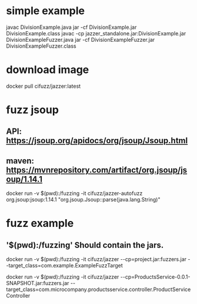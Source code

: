 # simple example
javac DivisionExample.java
jar -cf DivisionExample.jar DivisionExample.class
javac -cp jazzer_standalone.jar:DivisionExample.jar DivisionExampleFuzzer.java
jar -cf DivisionExampleFuzzer.jar DivisionExampleFuzzer.class


# download image
docker pull cifuzz/jazzer:latest


# fuzz jsoup
## API: https://jsoup.org/apidocs/org/jsoup/Jsoup.html
## maven: https://mvnrepository.com/artifact/org.jsoup/jsoup/1.14.1
docker run  -v $(pwd):/fuzzing  -it cifuzz/jazzer-autofuzz  org.jsoup:jsoup:1.14.1  "org.jsoup.Jsoup::parse(java.lang.String)"

# fuzz example
## '$(pwd):/fuzzing' Should contain the jars.
docker run -v $(pwd):/fuzzing -it cifuzz/jazzer --cp=project.jar:fuzzers.jar --target_class=com.example.ExampleFuzzTarget

docker run -v $(pwd):/fuzzing -it cifuzz/jazzer --cp=ProductsService-0.0.1-SNAPSHOT.jar:fuzzers.jar --target_class=com.microcompany.productsservice.controller.ProductServiceController

